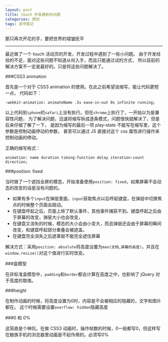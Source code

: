 ```yaml
---
layout: post
title: touch 开发遇到的问题
categories: 原创
tags: 读书笔记
---
```


那只再次开花的手，要把世界的褶皱抚平

<!--more-->
* * *

最近做了一个 touch 活动页的开发，开发过程中遇到了一些小问题。
由于开发经验的不足，面对这些问题不知道从何入手，而且只能通过试的方式，
所以目前的解决方案不一定是最好的。只是将这些问题解决了。

###CSS3 animation

首先是一个对于 CSS3 animation 的使用。在此之前希望说缩写，能让代码更短一点，
代码如下：

`-webkit-animation: animateName .5s ease-in-out 0s infinite running;`

以上代码到`iphone`的`safari`上没有执行。但在`chrome`上执行了，一开始以为是兼容性问题，
为了解决问题，迅速将缩写拆成逐条模式，问题很快就解决了，但是后来仔细了解了一下，
是因为缩写的最后一项 play-state 不能写在缩写里，这个参数是控制动画停动的参数，
甚至可以通过 JS 直接对这个 css 属性进行操作来控制动画的停动。

正确的缩写格式：

`animation: name duration timing-function delay iteration-count direction;`

###position: fixed

当时做了一个遮挡全屏的模态，开始准备使用`position: fixed`，如果屏幕不会动态的改变的话是没有问题的。

* 如果有多个`input`在弹层里面，`input`获取焦点以后呼起键盘，在弹层中切换焦点的时候整个页面会跳动。
* 在键盘呼起之后，页面上除了默认事件，其他事件捕获不到。键盘呼起之后由于屏幕的改变，弹层大小也会改变，
* 在键盘又消失的时候，模态的大小会由小变大，而且弹层还会由于屏幕的瞬间改变，和键盘呼起部分重叠会被遮盖。
* 在键盘完全消失之后遮罩层不能完全遮住屏幕

解决方式：采用`position: absolute`将高度设置为`max(文档,屏幕的高度)`，并且在`window.resize()`对这个值进行实时改变。

###盒模型

在非标准盒模型中，`padding`和`border`都会计算在高度之中，也影响了 jQuery 对于高度的取值。

###height

在制作动画的时候，将高度设置为0时，内容是不会被相应的隐藏的，文字和图片都在。
这个时候需要设置`overflow: hidden`隐藏高度

###0 和 0%

这简直是个神坑。在做 CSS3 动画时，操作帧数的时候，0一般都写0，但这样写在魅族手机的浏览器里动画是不起作用的。必须写0%
